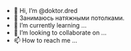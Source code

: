 - 👋 Hi, I’m @doktor.dred
- 👀 Занимаюсь натяжными потолками.
- 🌱 I’m currently learning ...
- 💞️ I’m looking to collaborate on ...
- 📫 How to reach me ...

<!---
alexbilec/alexbilec is a ✨ special ✨ repository because its `README.md` (this file) appears on your GitHub profile.
You can click the Preview link to take a look at your changes.
--->
